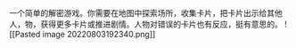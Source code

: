 一个简单的解密游戏。你需要在地图中探索场所，收集卡片，把卡片出示给其他人，物，获得更多卡片或推进剧情。人物对错误的卡片也有反应，挺有意思的。
![[Pasted image 20220803192340.png]]